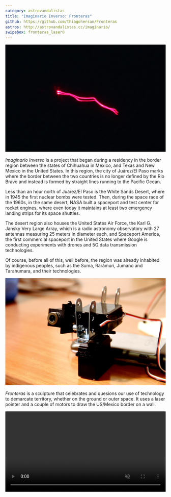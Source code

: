 ```yaml
---
category: astrovandalistas
title: "Imaginario Inverso: Fronteras"
github: https://github.com/thiagohersan/Fronteras
astros: http://astrovandalistas.cc/imaginario/
swipebox: fronteras_laser0
---
```

![](/assets/projects/fronteras/fronteras_laser00.jpg)

*Imaginario Inverso* is a project that began during a residency in the border region between the states of Chihuahua in Mexico, and Texas and New Mexico in the United States. In this region, the city of Juárez/El Paso marks where the border between the two countries is no longer defined by the Rio Bravo and instead is formed by straight lines running to the Pacific Ocean.

Less than an hour north of Juárez/El Paso is the White Sands Desert, where in 1945 the first nuclear bombs were tested. Then, during the space race of the 1960s, in the same desert, NASA built a spaceport and test center for rocket engines, where even today it maintains at least two emergency landing strips for its space shuttles.

The desert region also houses the United States Air Force, the Karl G. Jansky Very Large Array, which is a radio astronomy observatory with 27 antennas measuring 25 meters in diameter each, and Spaceport America, the first commercial spaceport in the United States where Google is conducting experiments with drones and 5G data transmission technologies.

Of course, before all of this, well before, the region was already inhabited by indigenous peoples, such as the Suma, Rarámuri, Jumano and Tarahumara, and their technologies.

![](/assets/projects/fronteras/device00.jpg)

*Fronteras* is a sculpture that celebrates and quesions our use of technology to demarcate territory, whether on the ground or outer space. It uses a laser pointer and a couple of motors to draw the US/Mexico border on a wall.

<video loop autoplay muted width="100%">
  <source src="/assets/projects/fronteras/fronteras_mov01.webm" type="video/webm">
  <source src="/assets/projects/fronteras/fronteras_mov01.mp4" type="video/mp4">
</video>
